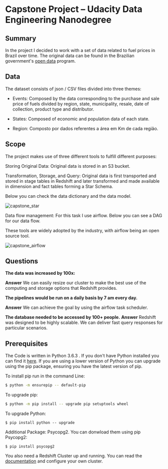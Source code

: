 
# Capstone Project – Udacity Data Engineering Nanodegree

## Summary


In the project I decided to work with a set of data related to fuel prices in Brazil over time. The original data can be found in the Brazilian government's [open data](http://dados.gov.br/)  program.


## Data


The dataset consists of json / CSV files divided into three themes:

- Events: Composed by the data corresponding to the purchase and sale price of fuels divided by region, state, municipality, resale, date of collection, product type and distributor.

- States: Composed of economic and population data of each state.

- Region: Composto por dados referentes a área em Km de cada região.

## Scope
The project makes use of three different tools to fulfill different purposes:

Storing Original Data: Original data is stored in an S3 bucket.

Transformation, Storage, and Query: Original data is first transported and stored in stage tables in Redshift and later transformed and made available in dimension and fact tables forming a Star Schema.

Below you can check the data dictionary and the data model.

![capstone_star](img/capstone_star.jpg)

Data flow management: For this task I use airflow.  Below you can see a DAG for our data flow.

These tools are widely adopted by the industry, with airflow being an open source tool.

![capstone_airflow](img/capstone_airflow.jpg)

## Questions
****The data was increased by 100x:****

****Answer**** 
We can easily resize our cluster to make the best use of the computing and storage options that Redshift provides.

 ****The pipelines would be run on a daily basis by 7 am every day.****
 
****Answer****
 We can achieve the goal by using the airflow task scheduler.
    
****The database needed to be accessed by 100+ people.****
****Answer****
  Redshift was designed to be highly scalable. We can deliver fast query responses for particular scenarios.

## Prerequisites

The Code is written in Python 3.6.3 . If you don't have Python installed you can find it [here]. If you are using a lower version of Python you can upgrade using the pip package, ensuring you have the latest version of pip.

To install pip run in the command Line:
```sh
$ python -m ensurepip -- default-pip
```
To upgrade pip:
```sh
$ python -m pip install -- upgrade pip setuptools wheel
```
To upgrade Python:
```ssh
$ pip install python -- upgrade
```
Additional Package: Psycopg2. You can donwload them using pip Psycopg2:
```ssh
$ pip install psycopg2
```
You also need a Redshift Cluster up and running. You can read the [documentation](https://docs.aws.amazon.com/pt_br/redshift/latest/gsg/rs-gsg-launch-sample-cluster.html) and configure your own cluster.





[//]: #

   [here]: <https://www.python.org/downloads/>